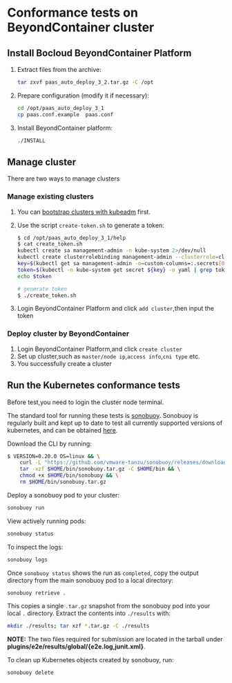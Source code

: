 # Conformance tests on BeyondContainer cluster

## Install Bocloud BeyondContainer Platform

1. Extract files from the archive:

    ```sh
    tar zxvf paas_auto_deploy_3_2.tar.gz -C /opt
    ```

2. Prepare configuration (modify it if necessary):

    ```sh
    cd /opt/paas_auto_deploy_3_1
    cp paas.conf.example  paas.conf
    ```

3. Install BeyondContainer platform:

    ```sh
    ./INSTALL
    ```

## Manage cluster

There are two ways to manage clusters

### Manage existing clusters

1. You can [bootstrap clusters with kubeadm](https://kubernetes.io/docs/setup/production-environment/tools/kubeadm/install-kubeadm/) first.
2. Use the script `create-token.sh` to generate a token:

    ```sh
    $ cd /opt/paas_auto_deploy_3_1/help
    $ cat create_token.sh
    kubectl create sa management-admin -n kube-system 2>/dev/null
    kubectl create clusterrolebinding management-admin --clusterrole=cluster-admin --serviceaccount=kube-system:management-admin 2>/dev/null
    key=$(kubectl get sa management-admin -o=custom-columns=:.secrets[0].name -n kube-system | grep 'management')
    token=$(kubectl -n kube-system get secret ${key} -o yaml | grep token: | awk '{print $2}' | base64 -d)
    echo $token

    # generate token
    $ ./create_token.sh
    ```

3. Login BeyondContainer Platform and click `add cluster`,then input the token

### Deploy cluster by BeyondContainer

1. Login BeyondContainer Platform,and click `create cluster`
2. Set up cluster,such as `master/node ip`,`access info`,`cni type` etc.
3. You successfully create a cluster

## Run the Kubernetes conformance tests

Before test,you need to login the cluster node terminal.

The standard tool for running these tests is [sonobuoy](https://github.com/heptio/sonobuoy).
Sonobuoy is regularly built and kept up to date to test all currently supported versions of kubernetes,
and can be obtained [here](https://github.com/heptio/sonobuoy/releases).

Download the CLI by running:

```bash
$ VERSION=0.20.0 OS=linux && \
    curl -L "https://github.com/vmware-tanzu/sonobuoy/releases/download/v${VERSION}/sonobuoy_${VERSION}_${OS}_amd64.tar.gz" --output $HOME/bin/sonobuoy.tar.gz && \
    tar -xzf $HOME/bin/sonobuoy.tar.gz -C $HOME/bin && \
    chmod +x $HOME/bin/sonobuoy && \
    rm $HOME/bin/sonobuoy.tar.gz
```

Deploy a sonobuoy pod to your cluster:

```bash
sonobuoy run
```

View actively running pods:

```bash
sonobuoy status
```

To inspect the logs:

```bash
sonobuoy logs
```

Once `sonobuoy status` shows the run as `completed`,
copy the output directory from the main sonobuoy pod to a local directory:

```bash
sonobuoy retrieve .
```

This copies a single `.tar.gz` snapshot from the sonobuoy pod into your local `.` directory.
Extract the contents into `./results` with:

```bash
mkdir ./results; tar xzf *.tar.gz -C ./results
```

**NOTE:** The two files required for submission are located in the tarball under **plugins/e2e/results/global/{e2e.log,junit.xml}**.

To clean up Kubernetes objects created by sonobuoy, run:

```bash
sonobuoy delete
```
